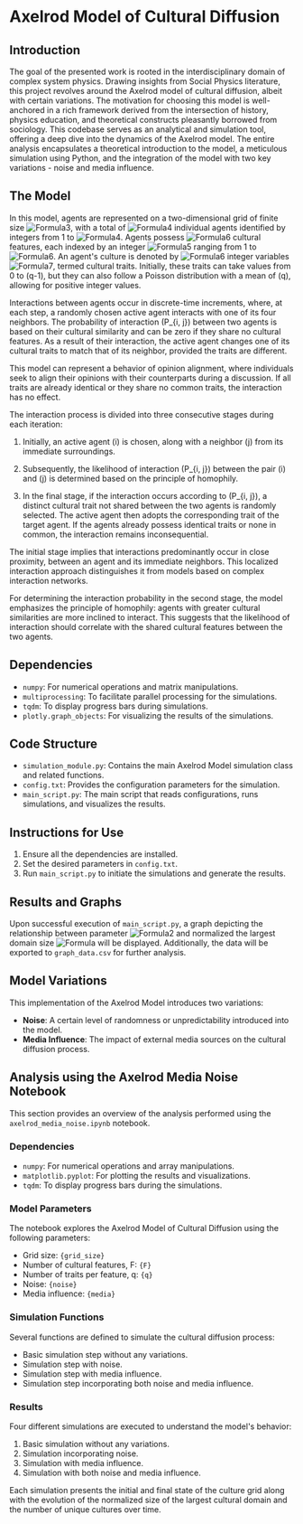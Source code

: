 # Axelrod Model of Cultural Diffusion

## Introduction
The goal of the presented work is rooted in the interdisciplinary domain of complex system physics. Drawing insights from Social Physics literature, this project revolves around the Axelrod model of cultural diffusion, albeit with certain variations. The motivation for choosing this model is well-anchored in a rich framework derived from the intersection of history, physics education, and theoretical constructs pleasantly borrowed from sociology. This codebase serves as an analytical and simulation tool, offering a deep dive into the dynamics of the Axelrod model. The entire analysis encapsulates a theoretical introduction to the model, a meticulous simulation using Python, and the integration of the model with two key variations - noise and media influence.

## The Model

In this model, agents are represented on a two-dimensional grid of finite size ![Formula3](https://latex.codecogs.com/svg.image?L), with a total of ![Formula4](https://latex.codecogs.com/svg.image?L%5E2) individual agents identified by integers from 1 to ![Formula4](https://latex.codecogs.com/svg.image?L%5E2). Agents possess ![Formula6](https://latex.codecogs.com/svg.image?F) cultural features, each indexed by an integer ![Formula5](https://latex.codecogs.com/svg.image?f) ranging from 1 to ![Formula6](https://latex.codecogs.com/svg.image?F). An agent's culture is denoted by ![Formula6](https://latex.codecogs.com/svg.image?F) integer variables ![Formula7](https://latex.codecogs.com/svg.image?%5Cleft%5C%7B%5Csigma_%7Bf%7D(i)%5Cright%5C%7D_%7Bf%5Cin%5Cmathcal%7BF%7D%7D), termed cultural traits. Initially, these traits can take values from 0 to \(q-1\), but they can also follow a Poisson distribution with a mean of \(q\), allowing for positive integer values.

Interactions between agents occur in discrete-time increments, where, at each step, a randomly chosen active agent interacts with one of its four neighbors. The probability of interaction \(P_{i, j}\) between two agents is based on their cultural similarity and can be zero if they share no cultural features. As a result of their interaction, the active agent changes one of its cultural traits to match that of its neighbor, provided the traits are different.

This model can represent a behavior of opinion alignment, where individuals seek to align their opinions with their counterparts during a discussion. If all traits are already identical or they share no common traits, the interaction has no effect.

The interaction process is divided into three consecutive stages during each iteration:

1. Initially, an active agent \(i\) is chosen, along with a neighbor \(j\) from its immediate surroundings.

2. Subsequently, the likelihood of interaction \(P_{i, j}\) between the pair \(i\) and \(j\) is determined based on the principle of homophily.

3. In the final stage, if the interaction occurs according to \(P_{i, j}\), a distinct cultural trait not shared between the two agents is randomly selected. The active agent then adopts the corresponding trait of the target agent. If the agents already possess identical traits or none in common, the interaction remains inconsequential.

The initial stage implies that interactions predominantly occur in close proximity, between an agent and its immediate neighbors. This localized interaction approach distinguishes it from models based on complex interaction networks.

For determining the interaction probability in the second stage, the model emphasizes the principle of homophily: agents with greater cultural similarities are more inclined to interact. This suggests that the likelihood of interaction should correlate with the shared cultural features between the two agents.


## Dependencies
- `numpy`: For numerical operations and matrix manipulations.
- `multiprocessing`: To facilitate parallel processing for the simulations.
- `tqdm`: To display progress bars during simulations.
- `plotly.graph_objects`: For visualizing the results of the simulations.

## Code Structure
- `simulation_module.py`: Contains the main Axelrod Model simulation class and related functions.
- `config.txt`: Provides the configuration parameters for the simulation.
- `main_script.py`: The main script that reads configurations, runs simulations, and visualizes the results.

## Instructions for Use
1. Ensure all the dependencies are installed.
2. Set the desired parameters in `config.txt`.
3. Run `main_script.py` to initiate the simulations and generate the results.

## Results and Graphs
Upon successful execution of `main_script.py`, a graph depicting the relationship between parameter ![Formula2](https://latex.codecogs.com/svg.image?q) and normalized the largest domain size
![Formula](https://latex.codecogs.com/svg.image?%5Cfrac%7BS_%7Bmax%7D%7D%7BL%5E2%7D)
 will be displayed. Additionally, the data will be exported to `graph_data.csv` for further analysis.

## Model Variations
This implementation of the Axelrod Model introduces two variations:
- **Noise**: A certain level of randomness or unpredictability introduced into the model.
- **Media Influence**: The impact of external media sources on the cultural diffusion process.

## Analysis using the Axelrod Media Noise Notebook

This section provides an overview of the analysis performed using the `axelrod_media_noise.ipynb` notebook.

### Dependencies
- `numpy`: For numerical operations and array manipulations.
- `matplotlib.pyplot`: For plotting the results and visualizations.
- `tqdm`: To display progress bars during the simulations.

### Model Parameters
The notebook explores the Axelrod Model of Cultural Diffusion using the following parameters:
- Grid size: `{grid_size}`
- Number of cultural features, F: `{F}`
- Number of traits per feature, q: `{q}`
- Noise: `{noise}`
- Media influence: `{media}`

### Simulation Functions
Several functions are defined to simulate the cultural diffusion process:
- Basic simulation step without any variations.
- Simulation step with noise.
- Simulation step with media influence.
- Simulation step incorporating both noise and media influence.

### Results
Four different simulations are executed to understand the model's behavior:
1. Basic simulation without any variations.
2. Simulation incorporating noise.
3. Simulation with media influence.
4. Simulation with both noise and media influence.

Each simulation presents the initial and final state of the culture grid along with the evolution of the normalized size of the largest cultural domain and the number of unique cultures over time.

